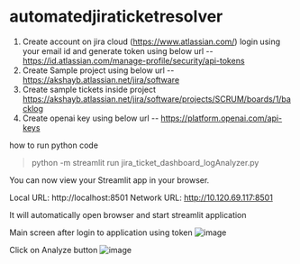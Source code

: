 # automatedjiraticketresolver
1. Create account on jira cloud (https://www.atlassian.com/) login using your email id and generate token using below url
-- https://id.atlassian.com/manage-profile/security/api-tokens
2. Create Sample project using below url
-- https://akshayb.atlassian.net/jira/software
4. Create sample tickets inside project https://akshayb.atlassian.net/jira/software/projects/SCRUM/boards/1/backlog
5. Create openai key using below url
-- https://platform.openai.com/api-keys

how to run python code

>python -m streamlit run jira_ticket_dashboard_logAnalyzer.py

  You can now view your Streamlit app in your browser.

  Local URL: http://localhost:8501
  Network URL: http://10.120.69.117:8501

  It will automatically open browser and start streamlit application

  Main screen after login to application using token 
  ![image](https://github.com/user-attachments/assets/ef9bccbe-4adb-44f0-9abb-582ccef27f40)

  Click on Analyze button
  ![image](https://github.com/user-attachments/assets/b27868ba-8c8e-4aeb-a272-7a358bded96a)


